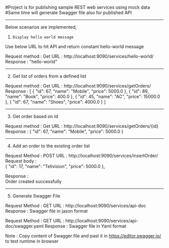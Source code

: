 #Project is for publishing sample REST web services using mock data
#Same time will generate Swagger file also for published API

-------------------------------------------------------------------

Below scenarios are implemented,

1.     Display hello world message 

Use below URL to hit API and return constant hello-world message

Request method    :   Get
URL               :   http://localhost:9090/services/hello-world/
Response          :   "hello-world"

--------------------------------------------------------------------------------

2.    Get list of orders from a defined list

Request method    :  Get
URL               :  http://localhost:9090/services/getOrders/
Response          :
[
    {
        "id": 67,
        "name": "Mobile",
        "price": 5000.0
    },
    {
        "id": 89,
        "name": "Book",
        "price": 400.0
    },
    {
        "id": 45,
        "name": "AC",
        "price": 15000.0
    },
    {
        "id": 67,
        "name": "Shoes",
        "price": 4000.0
    }
]

--------------------------------------------------------------------------------

3.    Get order based on Id

Request method    :  Get
URL               :  http://localhost:9090/services/getOrders/{id}
Response          :
    {
        "id": 67,
        "name": "Mobile",
        "price": 5000.0
    }

-----------------------------------------------------------------------------------------------
4.    Add an order to the existing order list

Request Method     :   POST
URL                :   http://localhost:9090/services/insertOrder/
Request body       :   
  {
        "id": 17,
        "name": "Telivision",
        "price": 5000.0
    },

Response           :  
	Order created successfully 


 ----------------------------------------------------------------------------------------------------------
 5.    Generate Swagger File

Request Method     :   GET
URL                :   http://localhost:9090/services/api-doc
Response           :  Swagger file in jason format


Request Method     :   GET
URL                :   http://localhost:9090/services/api-doc/swagger.yaml
Response           :  Swagger file in Yaml format


Note : Copy content of Swagger file and past it in https://editor.swagger.io/ to test runtime in browser

	
 